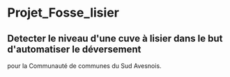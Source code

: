 # Projet_Fosse_lisier
## Detecter le niveau d'une cuve à lisier dans le but d'automatiser le déversement 
pour la Communauté de communes du Sud Avesnois.
